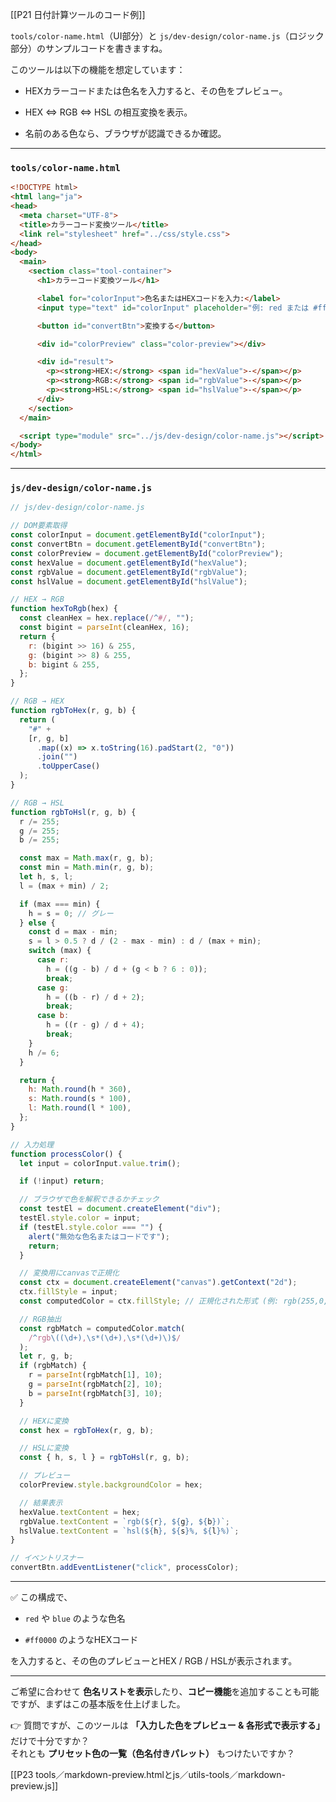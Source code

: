 [[P21 日付計算ツールのコード例]]

`tools/color-name.html`（UI部分）と `js/dev-design/color-name.js`（ロジック部分）のサンプルコードを書きますね。

このツールは以下の機能を想定しています：

- HEXカラーコードまたは色名を入力すると、その色をプレビュー。
    
- HEX ⇔ RGB ⇔ HSL の相互変換を表示。
    
- 名前のある色なら、ブラウザが認識できるか確認。
    

---

### `tools/color-name.html`

```html
<!DOCTYPE html>
<html lang="ja">
<head>
  <meta charset="UTF-8">
  <title>カラーコード変換ツール</title>
  <link rel="stylesheet" href="../css/style.css">
</head>
<body>
  <main>
    <section class="tool-container">
      <h1>カラーコード変換ツール</h1>

      <label for="colorInput">色名またはHEXコードを入力:</label>
      <input type="text" id="colorInput" placeholder="例: red または #ff0000">

      <button id="convertBtn">変換する</button>

      <div id="colorPreview" class="color-preview"></div>

      <div id="result">
        <p><strong>HEX:</strong> <span id="hexValue">-</span></p>
        <p><strong>RGB:</strong> <span id="rgbValue">-</span></p>
        <p><strong>HSL:</strong> <span id="hslValue">-</span></p>
      </div>
    </section>
  </main>

  <script type="module" src="../js/dev-design/color-name.js"></script>
</body>
</html>
```

---

### `js/dev-design/color-name.js`

```js
// js/dev-design/color-name.js

// DOM要素取得
const colorInput = document.getElementById("colorInput");
const convertBtn = document.getElementById("convertBtn");
const colorPreview = document.getElementById("colorPreview");
const hexValue = document.getElementById("hexValue");
const rgbValue = document.getElementById("rgbValue");
const hslValue = document.getElementById("hslValue");

// HEX → RGB
function hexToRgb(hex) {
  const cleanHex = hex.replace(/^#/, "");
  const bigint = parseInt(cleanHex, 16);
  return {
    r: (bigint >> 16) & 255,
    g: (bigint >> 8) & 255,
    b: bigint & 255,
  };
}

// RGB → HEX
function rgbToHex(r, g, b) {
  return (
    "#" +
    [r, g, b]
      .map((x) => x.toString(16).padStart(2, "0"))
      .join("")
      .toUpperCase()
  );
}

// RGB → HSL
function rgbToHsl(r, g, b) {
  r /= 255;
  g /= 255;
  b /= 255;

  const max = Math.max(r, g, b);
  const min = Math.min(r, g, b);
  let h, s, l;
  l = (max + min) / 2;

  if (max === min) {
    h = s = 0; // グレー
  } else {
    const d = max - min;
    s = l > 0.5 ? d / (2 - max - min) : d / (max + min);
    switch (max) {
      case r:
        h = ((g - b) / d + (g < b ? 6 : 0));
        break;
      case g:
        h = ((b - r) / d + 2);
        break;
      case b:
        h = ((r - g) / d + 4);
        break;
    }
    h /= 6;
  }

  return {
    h: Math.round(h * 360),
    s: Math.round(s * 100),
    l: Math.round(l * 100),
  };
}

// 入力処理
function processColor() {
  let input = colorInput.value.trim();

  if (!input) return;

  // ブラウザで色を解釈できるかチェック
  const testEl = document.createElement("div");
  testEl.style.color = input;
  if (testEl.style.color === "") {
    alert("無効な色名またはコードです");
    return;
  }

  // 変換用にcanvasで正規化
  const ctx = document.createElement("canvas").getContext("2d");
  ctx.fillStyle = input;
  const computedColor = ctx.fillStyle; // 正規化された形式 (例: rgb(255,0,0))

  // RGB抽出
  const rgbMatch = computedColor.match(
    /^rgb\((\d+),\s*(\d+),\s*(\d+)\)$/
  );
  let r, g, b;
  if (rgbMatch) {
    r = parseInt(rgbMatch[1], 10);
    g = parseInt(rgbMatch[2], 10);
    b = parseInt(rgbMatch[3], 10);
  }

  // HEXに変換
  const hex = rgbToHex(r, g, b);

  // HSLに変換
  const { h, s, l } = rgbToHsl(r, g, b);

  // プレビュー
  colorPreview.style.backgroundColor = hex;

  // 結果表示
  hexValue.textContent = hex;
  rgbValue.textContent = `rgb(${r}, ${g}, ${b})`;
  hslValue.textContent = `hsl(${h}, ${s}%, ${l}%)`;
}

// イベントリスナー
convertBtn.addEventListener("click", processColor);
```

---

✅ この構成で、

- `red` や `blue` のような色名
    
- `#ff0000` のようなHEXコード
    

を入力すると、その色のプレビューとHEX / RGB / HSLが表示されます。

---

ご希望に合わせて **色名リストを表示**したり、**コピー機能**を追加することも可能ですが、まずはこの基本版を仕上げました。

👉 質問ですが、このツールは **「入力した色をプレビュー & 各形式で表示する」** だけで十分ですか？  
それとも **プリセット色の一覧（色名付きパレット）** もつけたいですか？

[[P23 tools／markdown-preview.htmlとjs／utils-tools／markdown-preview.js]]
